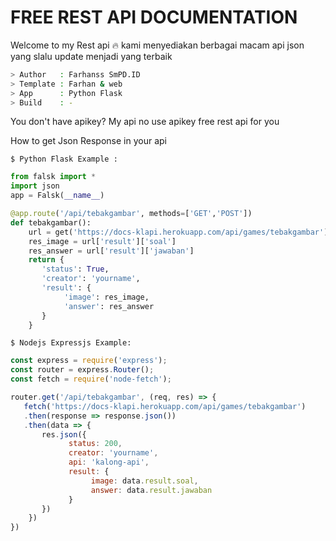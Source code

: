 # FREE REST API DOCUMENTATION

Welcome to my Rest api 🔥
kami menyediakan berbagai macam api json
yang slalu update menjadi yang terbaik
```bash
> Author   : Farhanss SmPD.ID
> Template : Farhan & web
> App      : Python Flask
> Build    : -
```

You don't have apikey? My api no use apikey
free rest api for you

How to get Json Response 
in your api
```
$ Python Flask Example :
```
```python
from falsk import *
import json
app = Falsk(__name__)

@app.route('/api/tebakgambar', methods=['GET','POST'])
def tebakgambar():
    url = get('https://docs-klapi.herokuapp.com/api/games/tebakgambar').Json()
    res_image = url['result']['soal']
    res_answer = url['result']['jawaban']
    return {
       'status': True,
       'creator': 'yourname',
       'result': {
            'image': res_image,
            'answer': res_answer
       }
    }
```
```
$ Nodejs Expressjs Example:
```
```javascript
const express = require('express');
const router = express.Router();
const fetch = require('node-fetch');

router.get('/api/tebakgambar', (req, res) => {
   fetch('https://docs-klapi.herokuapp.com/api/games/tebakgambar')
   .then(response => response.json())
   .then(data => {
       res.json({
             status: 200,
             creator: 'yourname',
             api: 'kalong-api',
             result: {
                  image: data.result.soal,
                  answer: data.result.jawaban
             }
       })
    })
})
```
